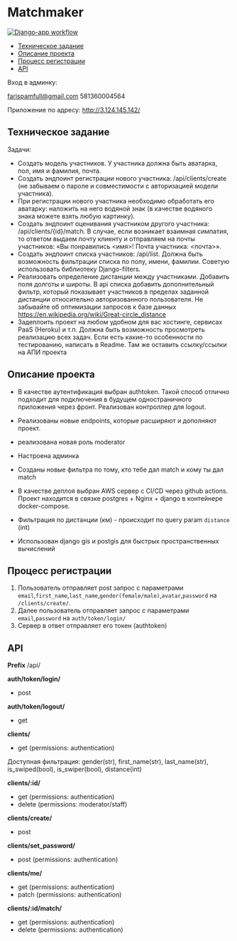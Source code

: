 # Matchmaker
[![Django-app workflow](https://github.com/farispamfull/matchmaker/actions/workflows/matchmaker.yml/badge.svg?branch=main)](https://github.com/farispamfull/matchmaker/actions/workflows/matchmaker.yml)
* [Техническое задание](#tech-task)
* [Описание проекта](#description)
* [Процесс регистрации](#registations)
* [API](#api)

Вход в админку:

farispamfull@gmail.com
581360004564

Приложение по адресу: http://3.124.145.142/

## Техническое задание <a name="tech-task"></a>

Задачи:
* Создать модель участников. У участника должна быть аватарка, пол, имя и фамилия, почта.
* Создать эндпоинт регистрации нового участника: /api/clients/create (не забываем о пароле и совместимости с авторизацией модели участника).
* При регистрации нового участника необходимо обработать его аватарку: наложить на него водяной знак (в качестве водяного знака можете взять любую картинку).
* Создать эндпоинт оценивания участником другого участника: /api/clients/{id}/match. В случае, если возникает взаимная симпатия, то ответом выдаем почту клиенту и отправляем на почты участников: «Вы понравились <имя>! Почта участника: <почта>».
* Создать эндпоинт списка участников: /api/list. Должна быть возможность фильтрации списка по полу, имени, фамилии. Советую использовать библиотеку Django-filters.
* Реализовать определение дистанции между участниками. Добавить поля долготы и широты. В api списка добавить дополнительный фильтр, который показывает участников в пределах заданной дистанции относительно авторизованного пользователя. Не забывайте об оптимизации запросов к базе данных
https://en.wikipedia.org/wiki/Great-circle_distance
* Задеплоить проект на любом удобном для вас хостинге, сервисах PaaS (Heroku) и т.п. Должна быть возможность просмотреть реализацию всех задач. Если есть какие-то особенности по тестированию, написать в Readme. Там же оставить ссылку/ссылки на АПИ проекта


## Описание проекта <a name="description"></a>

* В качестве аутентификация выбран authtoken. Такой способ отлично подходит для подключения в будущем одностраничного приложения через фронт. Реализован контроллер для logout.

* Реализованы новые endpoints, которые расширяют и дополняют проект.

* реализована новая роль moderator 

* Настроена админка

* Созданы новые фильтра по тому, кто тебе дал match и кому ты дал match

* В качестве деплоя выбран AWS сервер с СI/CD через github actions. Проект находится в связке postgres + Nginx + django в контейнере docker-compose.

* Фильтрация по дистанции (км) - происходит по query param `distance` (int)

* Использован django gis и postgis для быстрых пространственных вычислений



## Процесс регистрации <a name="registations"></a>
1. Пользователь отправляет post запрос с параметрами  `email`,`first_name`,`last_name`,`gender(female/male)`,`avatar`,`password` на `/clients/create/`.
2. Далее пользователь отправляет запрос с параметрами `email`,`password` на `auth/token/login/`
3. Сервер в ответ отправляет его токен (authtoken)




## API
**Prefix** /api/

**auth/token/login/**

* post

**auth/token/logout/**

* get


**clients/**
 
* get (permissions: authentication)

Доступная фильтрация: gender(str), first_name(str), last_name(str), is_swiped(bool), is_swiper(bool), distance(int)


**clients/:id/** 

* get (permissions: authentication)
* delete (permissions: moderator/staff)




**clients/create/**

* post

**clients/set_password/** 

* post (permissions: authentication)

**clients/me/**

* get (permissions: authentication)
* patch (permissions: authentication)

**clients/:id/match/**

* get (permissions: authentication)
* delete (permissions: authentication)

